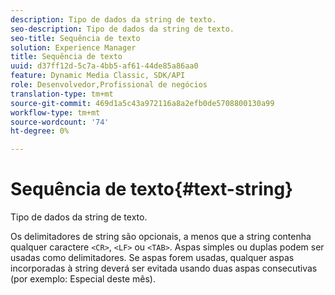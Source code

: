 ```yaml
---
description: Tipo de dados da string de texto.
seo-description: Tipo de dados da string de texto.
seo-title: Sequência de texto
solution: Experience Manager
title: Sequência de texto
uuid: d37ff12d-5c7a-4bb5-af61-44de85a86aa0
feature: Dynamic Media Classic, SDK/API
role: Desenvolvedor,Profissional de negócios
translation-type: tm+mt
source-git-commit: 469d1a5c43a972116a8a2efb0de5708800130a99
workflow-type: tm+mt
source-wordcount: '74'
ht-degree: 0%

---
```



# Sequência de texto{#text-string}

Tipo de dados da string de texto.

Os delimitadores de string são opcionais, a menos que a string contenha qualquer caractere `<CR>`, `<LF>` ou `<TAB>`. Aspas simples ou duplas podem ser usadas como delimitadores. Se aspas forem usadas, qualquer aspas incorporadas à string deverá ser evitada usando duas aspas consecutivas (por exemplo: Especial deste mês).